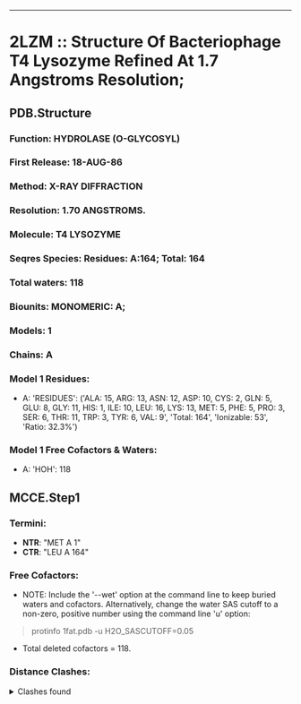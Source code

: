 ---
# 2LZM :: Structure Of Bacteriophage T4 Lysozyme Refined At 1.7 Angstroms Resolution;
## PDB.Structure
### Function: HYDROLASE (O-GLYCOSYL)
### First Release: 18-AUG-86
### Method: X-RAY DIFFRACTION
### Resolution: 1.70 ANGSTROMS.
### Molecule: T4 LYSOZYME
### Seqres Species: Residues: A:164; Total: 164
### Total waters: 118
### Biounits: MONOMERIC: A;
### Models: 1
### Chains: A
### Model 1 Residues:
  - A:
 'RESIDUES': ('ALA: 15, ARG: 13, ASN: 12, ASP: 10, CYS: 2, GLN: 5, GLU: 8, GLY: 11, HIS: 1, ILE: 10, LEU: 16, LYS: 13, MET: 5, PHE: 5, PRO: 3, SER: 6, THR: 11, TRP: 3, TYR: 6, VAL: 9', 'Total: 164', 'Ionizable: 53',
              'Ratio: 32.3%')

### Model 1 Free Cofactors & Waters:
  - A:
 'HOH': 118

## MCCE.Step1
### Termini:
 - <strong>NTR</strong>: "MET A   1"
 - <strong>CTR</strong>: "LEU A 164"

### Free Cofactors:
  - NOTE: Include the '--wet' option at the command line to keep buried waters and cofactors. Alternatively, change the water SAS cutoff to a non-zero, positive number using the command line 'u' option:
  > protinfo 1fat.pdb -u H2O_SASCUTOFF=0.05
  - Total deleted cofactors = 118.

### Distance Clashes:
<details><summary>Clashes found</summary>

- d= 1.53: " CA  NTR A   1" to " CB  MET A   1"

</details>

